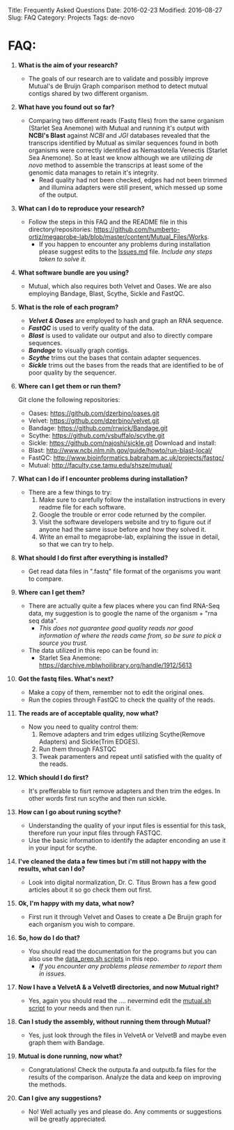Title: Frequently Asked Questions
Date: 2016-02-23
Modified: 2016-08-27
Slug: FAQ
Category: Projects
Tags: de-novo


FAQ:
====

1. **What is the aim of your research?**
    * The goals of our research are to validate and possibly improve Mutual's de Bruijn Graph comparison method to detect mutual contigs shared by two different organism.

2. **What have you found out so far?**
    * Comparing two different reads (Fastq files) from the same organism (Starlet Sea Anemone) with Mutual and running it's output with __NCBI's Blast__ against _NCBI_ and _JGI_ databases revealed that the transcrips identified by Mutual as similar sequences found in both organisms were correctly identified as Nemastotella Venectis (Starlet Sea Anemone). So at least we know although we are utilizing _de novo_ method to assemble the transcrips at least some of the genomic data manages to retain it's integrity.
      - Read quality had not been checked, edges had not been trimmed and illumina adapters were still present, which messed up some of the output.

3. **What can I do to reproduce your research?**
    * Follow the steps in this FAQ and the README file in this directory/repositories: <https://github.com/humberto-ortiz/megaprobe-lab/blob/master/content/Mutual_Files/Works>.
      - If you happen to encounter any problems during installation please suggest edits to the [Issues.md](https://github.com/humberto-ortiz/megaprobe-lab/blob/master/content/Mutual_Files/Works/Issues.md) file. _Include any steps taken to solve it._

4. **What software bundle are you using?**
    * Mutual,  which also requires both Velvet and Oases. We are also employing Bandage, Blast, Scythe, Sickle and FastQC.

5. **What is the role of each program?**

   * **_Velvet & Oases_** are employed to hash and graph an RNA sequence.
   * **_FastQC_** is used to verify quality of the data.
   * **_Blast_** is used to validate our output and also to directly compare sequences.
   * **_Bandage_** to visually graph contigs.
   * **_Scythe_** trims out the bases that contain adapter sequences.
   * **_Sickle_** trims out the bases from the reads that are identified to be of poor quality by the sequencer.

6. **Where can I get them or run them?**

   Git clone the following repositories:
    * Oases:  <https://github.com/dzerbino/oases.git>
    * Velvet: <https://github.com/dzerbino/velvet.git>
    * Bandage: <https://github.com/rrwick/Bandage.git>
    * Scythe: <https://github.com/vsbuffalo/scythe.git>
    * Sickle: <https://github.com/najoshi/sickle.git>
   Download and install:
    * Blast:  <http://www.ncbi.nlm.nih.gov/guide/howto/run-blast-local/>
    * FastQC: <http://www.bioinformatics.babraham.ac.uk/projects/fastqc/>
    * Mutual: <http://faculty.cse.tamu.edu/shsze/mutual/>

7. **What can I do if I encounter problems during installation?**
    * There are a few things to try:
        1. Make sure to carefully follow the installation instructions in every readme file for each software. 
        2. Google the trouble or error code returned by the compiler.
        3. Visit the software developers website and try to figure out if anyone had the same issue before and how they solved it.
        4. Write an email to megaprobe-lab, explaining the issue in detail, so that we can try to help. 

8. **What should I do first after everything is installed?**
    * Get read data files in ".fastq" file format of the organisms you want to compare.

9. **Where can I get them?**
    * There are actually quite a few places where you can find RNA-Seq data, my suggestion is to google the name of the organism + "rna seq data".
        * _This does not guarantee good quality reads nor good information of where the reads came from, so be sure to pick a source you trust._
    * The data utilized in this repo can be found in:
        + Starlet Sea Anemone: <https://darchive.mblwhoilibrary.org/handle/1912/5613>

10. **Got the fastq files. What's next?**
    * Make a copy of them, remember not to edit the original ones.
    * Run the copies through FastQC to check the quality of the reads.

11. **The reads are of acceptable quality, now what?**
    * Now you need to quality control them:
        1. Remove adapters and trim edges utilizing Scythe(Remove Adapters) and Sickle(Trim EDGES).
        2. Run them through FASTQC
        3. Tweak paramenters and repeat until satisfied with the quality of the reads.

12. **Which should I do first?**
    * It's prefferable to fisrt remove adapters and then trim the edges. In other words first run scythe and then run sickle.

13. **How can I go about runing scythe?**
    * Understanding the quality of your input files is essential for this task, therefore run your input files through FASTQC.
    * Use the basic information to identify the adapter enconding an use it in your input for scythe.

14. **I've cleaned the data a few times but i'm still not happy with the results, what can I do?**
    * Look into digital normalization, Dr. C. Titus Brown has a few good articles about it so go check them out first.

15. **Ok, I'm happy with my data, what now?**
    * First run it through Velvet and Oases to create a De Bruijn graph for each organism you wish to compare.

16. **So, how do I do that?**
    * You should read the documentation for the programs but you can also use the [data_prep.sh scripts](./data_prep.sh) in this repo.
        * _If you encounter any problems please remember to report them in issues._

17. **Now I have a VelvetA & a VelvetB directories, and now Mutual right?**
    * Yes, again you should read the .... nevermind edit the [mutual.sh script](./mutual.sh) to your needs and then run it.

18. **Can I study the assembly, without running them through Mutual?**
    * Yes, just look through the files in VelvetA or VelvetB and maybe even graph them with Bandage.

19. **Mutual is done running, now what?**
    * Congratulations! Check the outputa.fa and outputb.fa files for the results of the comparison. Analyze the data and keep on improving the methods.

20. **Can I give any suggestions?**
    * No! Well actually yes and please do. Any comments or suggestions will be greatly appreciated.
